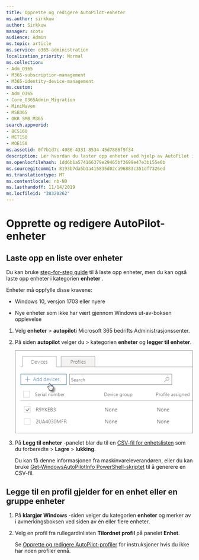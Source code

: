 ```yaml
---
title: Opprette og redigere AutoPilot-enheter
ms.author: sirkkuw
author: Sirkkuw
manager: scotv
audience: Admin
ms.topic: article
ms.service: o365-administration
localization_priority: Normal
ms.collection:
- Adm_O365
- M365-subscription-management
- M365-identity-device-management
ms.custom:
- Adm_O365
- Core_O365Admin_Migration
- MiniMaven
- MSB365
- OKR_SMB_M365
search.appverid:
- BCS160
- MET150
- MOE150
ms.assetid: 0f7b1d7c-4086-4331-8534-45d7886f9f34
description: Lær hvordan du laster opp enheter ved hjelp av AutoPilot i Microsoft 365 Business. Du kan tilordne en profil til en enhet eller en gruppe enheter.
ms.openlocfilehash: 1dd6b1a574166379e29465bf3699e47e3b155e0b
ms.sourcegitcommit: 8193b7da5b1a415835d02ca96883c351df7326ed
ms.translationtype: MT
ms.contentlocale: nb-NO
ms.lasthandoff: 11/14/2019
ms.locfileid: "38320262"
---
```

# <a name="create-and-edit-autopilot-devices"></a>Opprette og redigere AutoPilot-enheter

## <a name="upload-a-list-of-devices"></a>Laste opp en liste over enheter

Du kan bruke [steg-for-steg guide](add-autopilot-devices-and-profile.md) til å laste opp enheter, men du kan også laste opp enheter i kategorien **enheter** . 
  
Enheter må oppfylle disse kravene:
  
- Windows 10, versjon 1703 eller nyere
    
- Nye enheter som ikke har vært gjennom Windows ut-av-boksen opplevelse

1. Velg **enheter** \> **autopilot**i Microsoft 365 bedrifts Administrasjonssenter.
  
2. På siden **autopilot** velger du \> kategorien **enheter** og **legger til enheter**.
    
    ![In the Devices tab, choose Add devices.](media/6ba81e22-c873-40ad-8a72-ce64d15ea6ba.png)
  
3. På **Legg til enheter** -panelet blar du til en [CSV-fil for enhetslisten](https://support.office.com/article/932e3676-2491-49f0-9177-d893d2f5276e) som du forberedte \> **Lagre** \> **lukking**.
    
    Du kan få denne informasjonen fra maskinvareleverandøren, eller du kan bruke [Get-WindowsAutoPilotInfo PowerShell-skriptet](https://www.powershellgallery.com/packages/Get-WindowsAutoPilotInfo) til å generere en CSV-fil. 
    
## <a name="assign-a-profile-to-a-device-or-a-group-of-devices"></a>Legge til en profil gjelder for en enhet eller en gruppe enheter

1. På **klargjør Windows** -siden velger du kategorien **enheter** og merker av i avmerkingsboksen ved siden av én eller flere enheter. 
    
2. Velg en profil fra rullegardinlisten **Tilordnet profil** på panelet **Enhet**. 
    
    Se [Opprette og redigere AutoPilot-profiler](create-and-edit-autopilot-profiles.md) for instruksjoner hvis du ikke har noen profiler ennå. 
    
